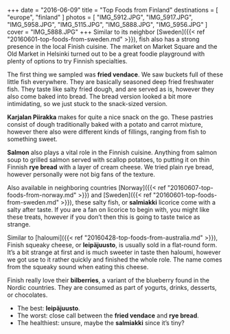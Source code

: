+++
date    = "2016-06-09"
title   = "Top Foods from Finland"
destinations = [ "europe", "finland" ]
photos = [
  "IMG_5912.JPG", "IMG_5917.JPG", "IMG_5958.JPG", "IMG_5115.JPG", "IMG_5888.JPG",
  "IMG_5956.JPG"
]
cover = "IMG_5888.JPG"
+++
Similar to its neighbor [Sweden]({{< ref "20160601-top-foods-from-sweden.md" >}}), fish also has a strong presence in the local Finish cuisine. The market on Market Square and the Old Market in Helsinki turned out to be a great foodie playground with plenty of options to try Finnish specialties.

<!--more-->
The first thing we sampled was **fried vendace**. We saw buckets full of these little fish everywhere. They are basically seasoned deep fried freshwater fish. They taste like salty fried dough, and are served as is, however they also come baked into bread. The bread version looked a bit more intimidating, so we just stuck to the snack-sized version.

**Karjalan Piirakka** makes for quite a nice snack on the go. These pastries consist of dough traditionally baked with a potato and carrot mixture, however there also were different kinds of fillings, ranging from fish to something sweet.

**Salmon** also plays a vital role in the Finnish cuisine. Anything from salmon soup to grilled salmon served with scallop potatoes, to putting it on thin Finnish **rye bread** with a layer of cream cheese. We tried plain rye bread, however personally were not big fans of the texture.

Also available in neighboring countries [Norway]({{< ref "20160607-top-foods-from-norway.md" >}}) and [Sweden]({{< ref "20160601-top-foods-from-sweden.md" >}}), these salty fish, or **salmiakki** licorice come with a salty after taste. If you are a fan on licorice to begin with, you might like these treats, however if you don’t then this is going to taste twice as strange.

Similar to [haloumi]({{< ref "20160428-top-foods-from-australia.md" >}}), Finish squeaky cheese, or **leipäjuusto**, is usually sold in a flat-round form. It’s a bit strange at first and is much sweeter in taste then haloumi, however we got use to it rather quickly and finished the whole role. The name comes from the squeaky sound when eating this cheese.

Finish really love their **bilberries**, a variant of the blueberry found in the Nordic countries. They are consumed as part of yogurts, drinks, desserts, or chocolates.

* The best: **leipäjuusto**.
* The worst: close call between the **fried vendace** and **rye bread**.
* The healthiest: unsure, maybe the **salmiakki** since it’s tiny?